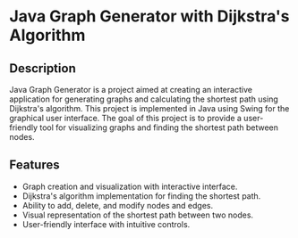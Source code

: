 # Java Graph Generator with Dijkstra's Algorithm

## Description
Java Graph Generator is a project aimed at creating an interactive application for generating graphs and calculating the shortest path using Dijkstra's algorithm. This project is implemented in Java using Swing for the graphical user interface. The goal of this project is to provide a user-friendly tool for visualizing graphs and finding the shortest path between nodes.

## Features
- Graph creation and visualization with interactive interface.
- Dijkstra's algorithm implementation for finding the shortest path.
- Ability to add, delete, and modify nodes and edges.
- Visual representation of the shortest path between two nodes.
- User-friendly interface with intuitive controls.
